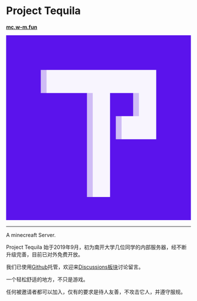 # Project Tequila

**[mc.w-m.fun](https://mc.w-m.fun)**

![logo](./docs/assets/logo.png)

---

A minecreaft Server.

Project Tequila 始于2019年9月，初为南开大学几位同学的内部服务器，经不断升级完善，目前已对外免费开放。

我们已使用[Github](https://github.com/Shall-We-Dance/ProjectTequila)托管，欢迎来[Discussions板块](https://github.com/Shall-We-Dance/ProjectTequila/discussions)讨论留言。

一个轻松舒适的地方，不只是游戏。

任何被邀请者都可以加入，仅有的要求是待人友善，不攻击它人，并遵守服规。
